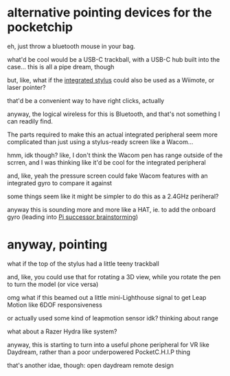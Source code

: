 # alternative pointing devices for the pocketchip

eh, just throw a bluetooth mouse in your bag.

what'd be cool would be a USB-C trackball, with a USB-C hub built into the case... this is all a pipe dream, though

but, like, what if the [integrated stylus](4e6xh-q9xpq-fz8ns-qypk7-sakgg) could also be used as a Wiimote, or laser pointer?

that'd be a convenient way to have right clicks, actually

anyway, the logical wireless for this is Bluetooth, and that's not  something I can readily find.

The parts required to make this an actual integrated peripheral seem more complicated than just using a stylus-ready screen like a Wacom...

hmm, idk though? like, I don't think the Wacom pen has range outside of the scrren, and I was thinking like it'd be cool for the integrated peripheral

and, like, yeah the pressure screen could fake Wacom features with an integrated gyro to compare it against

some things seem like it might be simpler to do this as a 2.4GHz periheral?

anyway this is sounding more and more like a HAT, ie. to add the onboard gyro (leading into [Pi successor brainstorming](twqef-9vakr-0baj7-xym4h-4kbm7))

# anyway, pointing

what if the top of the stylus had a little teeny trackball

and, like, you could use that for rotating a 3D view, while you rotate the pen to turn the model (or vice versa)

omg what if this beamed out a little mini-Lighthouse signal to get Leap Motion like 6DOF responsiveness

or actually used some kind of leapmotion sensor idk? thinking about range

what about a Razer Hydra like system?

anyway, this is starting to turn into a useful phone peripheral for VR like Daydream,  rather than a poor underpowered PocketC.H.I.P thing

that's another idae, though: open daydream remote design
